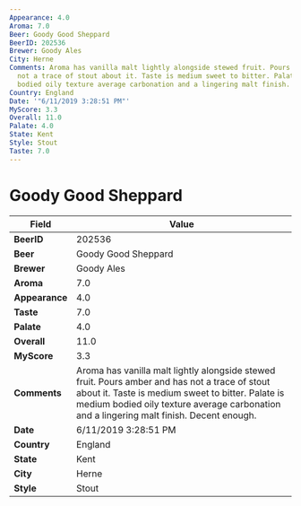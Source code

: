 ```yaml
---
Appearance: 4.0
Aroma: 7.0
Beer: Goody Good Sheppard
BeerID: 202536
Brewer: Goody Ales
City: Herne
Comments: Aroma has vanilla malt lightly alongside stewed fruit. Pours amber and has
  not a trace of stout about it. Taste is medium sweet to bitter. Palate is medium
  bodied oily texture average carbonation and a lingering malt finish. Decent enough.
Country: England
Date: '"6/11/2019 3:28:51 PM"'
MyScore: 3.3
Overall: 11.0
Palate: 4.0
State: Kent
Style: Stout
Taste: 7.0
---
```


# Goody Good Sheppard

| Field         | Value |
|---------------|-------|
| **BeerID** | 202536 |
| **Beer** | Goody Good Sheppard |
| **Brewer** | Goody Ales |
| **Aroma** | 7.0 |
| **Appearance** | 4.0 |
| **Taste** | 7.0 |
| **Palate** | 4.0 |
| **Overall** | 11.0 |
| **MyScore** | 3.3 |
| **Comments** | Aroma has vanilla malt lightly alongside stewed fruit. Pours amber and has not a trace of stout about it. Taste is medium sweet to bitter. Palate is medium bodied oily texture average carbonation and a lingering malt finish. Decent enough. |
| **Date** | 6/11/2019 3:28:51 PM |
| **Country** | England |
| **State** | Kent |
| **City** | Herne |
| **Style** | Stout |
